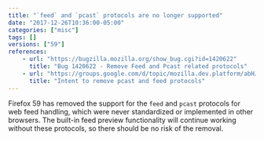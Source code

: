```yaml
---
title: "`feed` and `pcast` protocols are no longer supported"
date: "2017-12-26T10:36:00-05:00"
categories: ["misc"]
tags: []
versions: ["59"]
references:
    - url: "https://bugzilla.mozilla.org/show_bug.cgi?id=1420622"
      title: "Bug 1420622 - Remove Feed and Pcast related protocols"
    - url: "https://groups.google.com/d/topic/mozilla.dev.platform/abHJ-jaQ5YY/discussion"
      title: "Intent to remove pcast and feed protocols"
---
```

Firefox 59 has removed the support for the `feed` and `pcast` protocols for web feed handling, which were never standardized or implemented in other browsers. The built-in feed preview functionality will continue working without these protocols, so there should be no risk of the removal.
